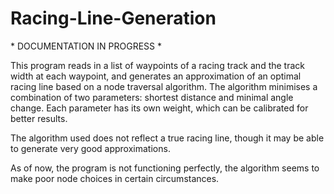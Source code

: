 # Racing-Line-Generation
 \* DOCUMENTATION IN PROGRESS *
 
This program reads in a list of waypoints of a racing track and the track width at each waypoint, and generates an approximation of an optimal racing line based on a node traversal algorithm. The algorithm minimises a combination of two parameters: shortest distance and minimal angle change. Each parameter has its own weight, which can be calibrated for better results.

The algorithm used does not reflect a true racing line, though it may be able to generate very good approximations.

As of now, the program is not functioning perfectly, the algorithm seems to make poor node choices in certain circumstances.

